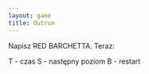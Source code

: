 ```yaml
---
layout: game
title: Outrun
---
```


Napisz RED BARCHETTA. Teraz:

T - czas
S - następny poziom
B - restart
